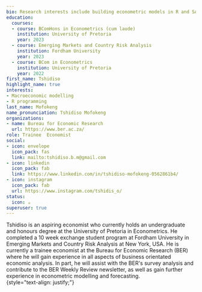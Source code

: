 ```yaml
---
bio: Research interests include building econometric models in R and SAS as well short research notes on monetary and fiscal developments on the international economies. 
education:
  courses:
  - course: BComHons in Econometrics (cum laude)
    institution: University of Pretoria
    year: 2023
  - course: Emerging Markets and Country Risk Analysis
    institution: Fordham University
    year: 2023
  - course: BCom in Econometrics
    institution: University of Pretoria
    year: 2022
first_name: Tshidiso
highlight_name: true
interests:
- Macroeconomic modelling
- R programming
last_name: Mofokeng
name_pronunciation: Tshidiso Mofokeng
organizations:
- name: Bureau for Economic Research
  url: https://www.ber.ac.za/
role: Trainee  Economist
social:
- icon: envelope
  icon_pack: fas
  link: mailto:tshidiso.b.m@gmail.com
- icon: linkedin
  icon_pack: fab
  link: https://www.linkedin.com/in/tshidiso-mofokeng-0562861b4/
- icon: instagram
  icon_pack: fab
  url: https://www.instagram.com/tshidis_o/
status:
  icon: ☕️
superuser: true
---
```


Tshidiso is an aspiring economist who currently holds an undergraduate and honours degree at the University of Pretoria in Econometrics. He completed a 10 week exchange student program at Fordham University in Emerging Markets and Country Risk Analysis at New York, USA. He is currently a trainee economist at the Bureau for Economic Research (BER) where he will gain experience in all aspects of business orientated economic analysis. In part, he will assist with the BER's survey analysis and contribute to the BER Weekly Review newsletter, as well as gain further experience in econometric modelling and forecasting.  
{style="text-align: justify;"}
